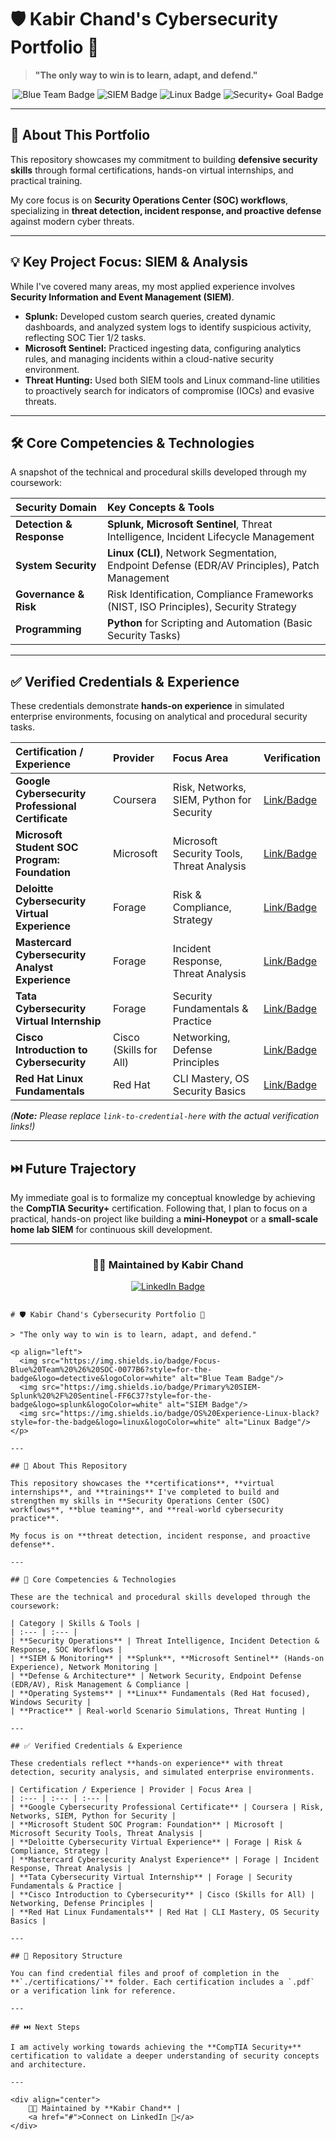 # 🛡️ Kabir Chand's Cybersecurity Portfolio 🚀

> **"The only way to win is to learn, adapt, and defend."**

<p align="center">
  <img src="https://img.shields.io/badge/Focus-Blue%20Team%20%26%20SOC-0077B6?style=for-the-badge&logo=detective&logoColor=white" alt="Blue Team Badge"/>
  <img src="https://img.shields.io/badge/Primary%20SIEM-Splunk%20%2F%20Sentinel-FF6C37?style=for-the-badge&logo=splunk&logoColor=white" alt="SIEM Badge"/>
  <img src="https://img.shields.io/badge/OS%20Experience-Linux-black?style=for-the-badge&logo=linux&logoColor=white" alt="Linux Badge"/>
  <img src="https://img.shields.io/badge/Goal-Security%2B%20(WIP)-CC0000?style=for-the-badge&logo=compTIA&logoColor=white" alt="Security+ Goal Badge"/>
</p>

---

## 📖 About This Portfolio

This repository showcases my commitment to building **defensive security skills** through formal certifications, hands-on virtual internships, and practical training.

My core focus is on **Security Operations Center (SOC) workflows**, specializing in **threat detection, incident response, and proactive defense** against modern cyber threats.

---

## 💡 Key Project Focus: SIEM & Analysis

While I've covered many areas, my most applied experience involves **Security Information and Event Management (SIEM)**.

- **Splunk:** Developed custom search queries, created dynamic dashboards, and analyzed system logs to identify suspicious activity, reflecting SOC Tier 1/2 tasks.
- **Microsoft Sentinel:** Practiced ingesting data, configuring analytics rules, and managing incidents within a cloud-native security environment.
- **Threat Hunting:** Used both SIEM tools and Linux command-line utilities to proactively search for indicators of compromise (IOCs) and evasive threats.

---

## 🛠️ Core Competencies & Technologies

A snapshot of the technical and procedural skills developed through my coursework:

| Security Domain | Key Concepts & Tools |
| :--- | :--- |
| **Detection & Response** | **Splunk, Microsoft Sentinel**, Threat Intelligence, Incident Lifecycle Management |
| **System Security** | **Linux (CLI)**, Network Segmentation, Endpoint Defense (EDR/AV Principles), Patch Management |
| **Governance & Risk** | Risk Identification, Compliance Frameworks (NIST, ISO Principles), Security Strategy |
| **Programming** | **Python** for Scripting and Automation (Basic Security Tasks) |

---

## ✅ Verified Credentials & Experience

These credentials demonstrate **hands-on experience** in simulated enterprise environments, focusing on analytical and procedural security tasks.

| Certification / Experience | Provider | Focus Area | Verification |
| :--- | :--- | :--- | :--- |
| **Google Cybersecurity Professional Certificate** | Coursera | Risk, Networks, SIEM, Python for Security | [Link/Badge](link-to-credential-here) |
| **Microsoft Student SOC Program: Foundation** | Microsoft | Microsoft Security Tools, Threat Analysis | [Link/Badge](link-to-credential-here) |
| **Deloitte Cybersecurity Virtual Experience** | Forage | Risk & Compliance, Strategy | [Link/Badge](link-to-credential-here) |
| **Mastercard Cybersecurity Analyst Experience** | Forage | Incident Response, Threat Analysis | [Link/Badge](link-to-credential-here) |
| **Tata Cybersecurity Virtual Internship** | Forage | Security Fundamentals & Practice | [Link/Badge](link-to-credential-here) |
| **Cisco Introduction to Cybersecurity** | Cisco (Skills for All) | Networking, Defense Principles | [Link/Badge](link-to-credential-here) |
| **Red Hat Linux Fundamentals** | Red Hat | CLI Mastery, OS Security Basics | [Link/Badge](link-to-credential-here) |

*(**Note:** Please replace `link-to-credential-here` with the actual verification links!)*

---

## ⏭️ Future Trajectory

My immediate goal is to formalize my conceptual knowledge by achieving the **CompTIA Security+** certification. Following that, I plan to focus on a practical, hands-on project like building a **mini-Honeypot** or a **small-scale home lab SIEM** for continuous skill development.

---

<div align="center">
    <h3>👨‍💻 Maintained by Kabir Chand</h3>
    <a href="#"><img src="https://img.shields.io/badge/Connect%20on%20LinkedIn-0A66C2?style=for-the-badge&logo=linkedin&logoColor=white" alt="LinkedIn Badge"/></a>
</div>

```

# 🛡️ Kabir Chand's Cybersecurity Portfolio 🚀

> "The only way to win is to learn, adapt, and defend."

<p align="left">
  <img src="https://img.shields.io/badge/Focus-Blue%20Team%20%26%20SOC-0077B6?style=for-the-badge&logo=detective&logoColor=white" alt="Blue Team Badge"/>
  <img src="https://img.shields.io/badge/Primary%20SIEM-Splunk%20%2F%20Sentinel-FF6C37?style=for-the-badge&logo=splunk&logoColor=white" alt="SIEM Badge"/>
  <img src="https://img.shields.io/badge/OS%20Experience-Linux-black?style=for-the-badge&logo=linux&logoColor=white" alt="Linux Badge"/>
</p>

---

## 🎯 About This Repository

This repository showcases the **certifications**, **virtual internships**, and **trainings** I've completed to build and strengthen my skills in **Security Operations Center (SOC) workflows**, **blue teaming**, and **real-world cybersecurity practice**.

My focus is on **threat detection, incident response, and proactive defense**.

---

## 🔑 Core Competencies & Technologies

These are the technical and procedural skills developed through the coursework:

| Category | Skills & Tools |
| :--- | :--- |
| **Security Operations** | Threat Intelligence, Incident Detection & Response, SOC Workflows |
| **SIEM & Monitoring** | **Splunk**, **Microsoft Sentinel** (Hands-on Experience), Network Monitoring |
| **Defense & Architecture** | Network Security, Endpoint Defense (EDR/AV), Risk Management & Compliance |
| **Operating Systems** | **Linux** Fundamentals (Red Hat focused), Windows Security |
| **Practice** | Real-world Scenario Simulations, Threat Hunting |

---

## ✅ Verified Credentials & Experience

These credentials reflect **hands-on experience** with threat detection, security analysis, and simulated enterprise environments.

| Certification / Experience | Provider | Focus Area |
| :--- | :--- | :--- |
| **Google Cybersecurity Professional Certificate** | Coursera | Risk, Networks, SIEM, Python for Security |
| **Microsoft Student SOC Program: Foundation** | Microsoft | Microsoft Security Tools, Threat Analysis |
| **Deloitte Cybersecurity Virtual Experience** | Forage | Risk & Compliance, Strategy |
| **Mastercard Cybersecurity Analyst Experience** | Forage | Incident Response, Threat Analysis |
| **Tata Cybersecurity Virtual Internship** | Forage | Security Fundamentals & Practice |
| **Cisco Introduction to Cybersecurity** | Cisco (Skills for All) | Networking, Defense Principles |
| **Red Hat Linux Fundamentals** | Red Hat | CLI Mastery, OS Security Basics |

---

## 📂 Repository Structure

You can find credential files and proof of completion in the **`./certifications/`** folder. Each certification includes a `.pdf` or a verification link for reference.

---

## ⏭️ Next Steps

I am actively working towards achieving the **CompTIA Security+** certification to validate a deeper understanding of security concepts and architecture.

---

<div align="center">
    👨‍💻 Maintained by **Kabir Chand** | 
    <a href="#">Connect on LinkedIn 🔗</a>
</div>


